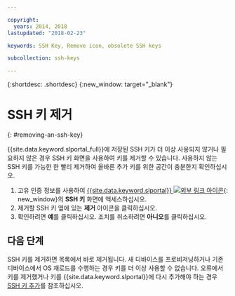 ```yaml
---

copyright:
  years: 2014, 2018
lastupdated: "2018-02-23"

keywords: SSH Key, Remove icon, obsolete SSH keys

subcollection: ssh-keys

---
```


{:shortdesc: .shortdesc}
{:new_window: target="_blank"}

# SSH 키 제거
{: #removing-an-ssh-key}

{{site.data.keyword.slportal_full}}에 저장된 SSH 키가 더 이상 사용되지 않거나 필요하지 않은 경우 SSH 키 화면을 사용하여 키를 제거할 수 있습니다. 사용하지 않는 SSH 키를 가능한 한 빨리 제거하여 올바른 추가 키를 위한 공간이 충분한지 확인하십시오.

1. 고유 인증 정보를 사용하여 [{{site.data.keyword.slportal}} ![외부 링크 아이콘](../../icons/launch-glyph.svg "외부 링크 아이콘")](https://control.softlayer.com/){: new_window}의 **SSH 키** 화면에 액세스하십시오.
2. 제거할 SSH 키 옆에 있는 **제거** 아이콘을 클릭하십시오.
3. 확인하려면 **예**를 클릭하십시오. 조치를 취소하려면 **아니오**를 클릭하십시오.

## 다음 단계

SSH 키를 제거하면 목록에서 바로 제거됩니다. 새 디바이스를 프로비저닝하거나 기존 디바이스에서 OS 재로드를 수행하는 경우 키를 더 이상 사용할 수 없습니다. 오류에서 키를 제거했거나 키를 {{site.data.keyword.slportal}}에 다시 추가해야 하는 경우 [SSH 키 추가](/docs/infrastructure/ssh-keys?topic=ssh-keys-adding-an-ssh-key)를 참조하십시오.
